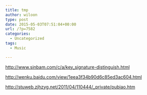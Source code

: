 ```yaml
---
title: tmp
author: wiloon
type: post
date: 2015-05-03T07:51:04+00:00
url: /?p=7582
categories:
  - Uncategorized
tags:
  - Music

---
```

http://www.sinbam.com/c/a/key_signature-distinguish.html

http://wenku.baidu.com/view/1eea3f34b90d6c85ed3ac604.html

http://stuweb.zjhzyg.net/2011/04/110444/_private/pubiao.htm